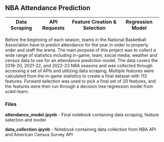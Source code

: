 ## NBA Attendance Prediction
| Data Scraping | API Requests | Feature Creation & Selection | Regression Model |
| :---: | :---: | :---: | :---: | 

Before the beginning of each season, teams in the National Basketball Association have to predict attendance for the year in order to properly order and staff the arena. The main purpose of this project was to collect a wide range of statistics including in-game, team, social media, weather and census data to use for an attendance prediction model. The data covers the 2019-20, 2021-22, and 2022-23 NBA seasons and was collected through accessing a set of APIs and utilizing data scraping. Multiple features were calculated from the in-game statistics to create a final dataset with 113 features. Forward selection was used to pick a final set of 20 features, and the features were then run through a decision tree regression model from scikit-learn.

### Files

**attendance_model.ipynb** - Final notebook containing data scraping, feature selection and model

**data_collection.ipynb** - Notebook containing data collection from NBA API and American Census Survey API

